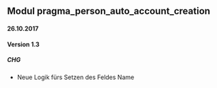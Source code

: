 ## Modul pragma_person_auto_account_creation

#### 26.10.2017
#### Version 1.3
##### CHG
- Neue Logik fürs Setzen des Feldes Name
